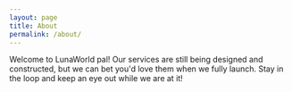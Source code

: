 ```yaml
---
layout: page
title: About
permalink: /about/
---
```


Welcome to LunaWorld pal! Our services are still being designed
and constructed, but we can bet you'd love them when we fully launch.
Stay in the loop and keep an eye out while we are at it!
